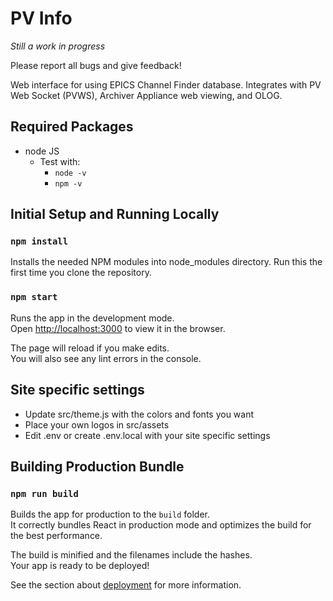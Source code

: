 # PV Info

*Still a work in progress*

Please report all bugs and give feedback!

Web interface for using EPICS Channel Finder database. Integrates with PV Web Socket (PVWS), Archiver Appliance web viewing, and OLOG.

## Required Packages

- node JS
	- Test with:
		- ```node -v```
		- ```npm -v```

## Initial Setup and Running Locally

### `npm install`

Installs the needed NPM modules into node_modules directory. Run this the first time you clone the repository.

### `npm start`

Runs the app in the development mode.\
Open [http://localhost:3000](http://localhost:3000) to view it in the browser.

The page will reload if you make edits.\
You will also see any lint errors in the console.

## Site specific settings

- Update src/theme.js with the colors and fonts you want
- Place your own logos in src/assets
- Edit .env or create .env.local with your site specific settings


## Building Production Bundle

### ```npm run build```
Builds the app for production to the `build` folder.\
It correctly bundles React in production mode and optimizes the build for the best performance.

The build is minified and the filenames include the hashes.\
Your app is ready to be deployed!

See the section about [deployment](https://facebook.github.io/create-react-app/docs/deployment) for more information.

